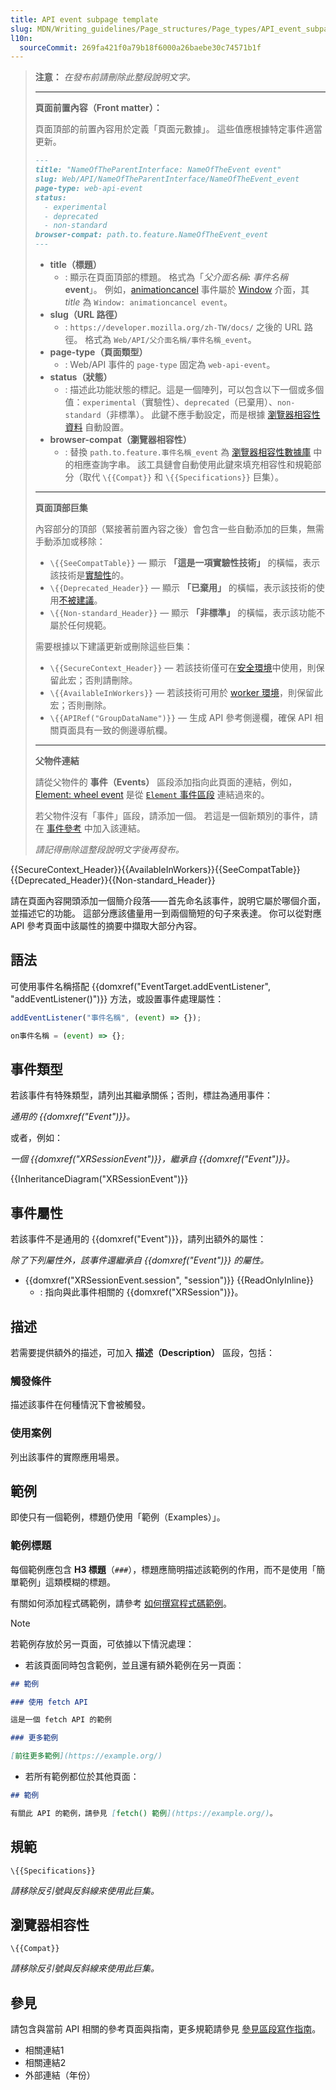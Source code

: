 ```yaml
---
title: API event subpage template
slug: MDN/Writing_guidelines/Page_structures/Page_types/API_event_subpage_template
l10n:
  sourceCommit: 269fa421f0a79b18f6000a26baebe30c74571b1f
---
```


> **注意：** _在發布前請刪除此整段說明文字。_
>
> ---
>
> **頁面前置內容（Front matter）：**
>
> 頁面頂部的前置內容用於定義「頁面元數據」。
> 這些值應根據特定事件適當更新。
>
> ```md
> ---
> title: "NameOfTheParentInterface: NameOfTheEvent event"
> slug: Web/API/NameOfTheParentInterface/NameOfTheEvent_event
> page-type: web-api-event
> status:
>   - experimental
>   - deprecated
>   - non-standard
> browser-compat: path.to.feature.NameOfTheEvent_event
> ---
> ```
>
> - **title（標題）**
>   - : 顯示在頁面頂部的標題。
>     格式為「_父介面名稱_**:** _事件名稱_ **event**」。
>     例如，[animationcancel](/zh-TW/docs/Web/API/Element/animationcancel_event) 事件屬於 [Window](/zh-TW/docs/Web/API/Window) 介面，其 _title_ 為 `Window: animationcancel event`。
> - **slug（URL 路徑）**
>   - : `https://developer.mozilla.org/zh-TW/docs/` 之後的 URL 路徑。
>     格式為 `Web/API/父介面名稱/事件名稱_event`。
> - **page-type（頁面類型）**
>   - : Web/API 事件的 `page-type` 固定為 `web-api-event`。
> - **status（狀態）**
>   - : 描述此功能狀態的標記。這是一個陣列，可以包含以下一個或多個值：`experimental`（實驗性）、`deprecated`（已棄用）、`non-standard`（非標準）。
>     此鍵不應手動設定，而是根據 [瀏覽器相容性資料](https://github.com/mdn/browser-compat-data) 自動設置。
> - **browser-compat（瀏覽器相容性）**
>   - : 替換 `path.to.feature.事件名稱_event` 為 [瀏覽器相容性數據庫](https://github.com/mdn/browser-compat-data) 中的相應查詢字串。
>     該工具鏈會自動使用此鍵來填充相容性和規範部分（取代 `\{{Compat}}` 和 `\{{Specifications}}` 巨集）。
>
> ---
>
> **頁面頂部巨集**
>
> 內容部分的頂部（緊接著前置內容之後）會包含一些自動添加的巨集，無需手動添加或移除：
>
> - `\{{SeeCompatTable}}` — 顯示 **「這是一項實驗性技術」** 的橫幅，表示該技術是[實驗性](/zh-TW/docs/MDN/Writing_guidelines/Experimental_deprecated_obsolete#experimental)的。
> - `\{{Deprecated_Header}}` — 顯示 **「已棄用」** 的橫幅，表示該技術的使用[不被建議](/zh-TW/docs/MDN/Writing_guidelines/Experimental_deprecated_obsolete#deprecated)。
> - `\{{Non-standard_Header}}` — 顯示 **「非標準」** 的橫幅，表示該功能不屬於任何規範。
>
> 需要根據以下建議更新或刪除這些巨集：
>
> - `\{{SecureContext_Header}}` — 若該技術僅可在[安全環境](/zh-TW/docs/Web/Security/Secure_Contexts)中使用，則保留此宏；否則請刪除。
> - `\{{AvailableInWorkers}}` — 若該技術可用於 [worker 環境](/zh-TW/docs/Web/API/Web_Workers_API)，則保留此宏；否則刪除。
> - `\{{APIRef("GroupDataName")}}` — 生成 API 參考側邊欄，確保 API 相關頁面具有一致的側邊導航欄。
>
> ---
>
> **父物件連結**
>
> 請從父物件的 **事件（Events）** 區段添加指向此頁面的連結，例如，[Element: wheel event](/zh-TW/docs/Web/API/Element/wheel_event) 是從 [`Element` 事件區段](/zh-TW/docs/Web/API/Element#events) 連結過來的。
>
> 若父物件沒有「事件」區段，請添加一個。
> 若這是一個新類別的事件，請在 [事件參考](/zh-TW/docs/Web/Events) 中加入該連結。
>
> _請記得刪除這整段說明文字後再發布。_

{{SecureContext_Header}}{{AvailableInWorkers}}{{SeeCompatTable}}{{Deprecated_Header}}{{Non-standard_Header}}

請在頁面內容開頭添加一個簡介段落——首先命名該事件，說明它屬於哪個介面，並描述它的功能。
這部分應該儘量用一到兩個簡短的句子來表達。
你可以從對應 API 參考頁面中該屬性的摘要中擷取大部分內容。

## 語法

可使用事件名稱搭配 {{domxref("EventTarget.addEventListener", "addEventListener()")}} 方法，或設置事件處理屬性：

```js
addEventListener("事件名稱", (event) => {});

on事件名稱 = (event) => {};
```

## 事件類型

若該事件有特殊類型，請列出其繼承關係；否則，標註為通用事件：

_通用的 {{domxref("Event")}}。_

或者，例如：

_一個 {{domxref("XRSessionEvent")}}，繼承自 {{domxref("Event")}}。_

{{InheritanceDiagram("XRSessionEvent")}}

## 事件屬性

若該事件不是通用的 {{domxref("Event")}}，請列出額外的屬性：

_除了下列屬性外，該事件還繼承自 {{domxref("Event")}} 的屬性。_

- {{domxref("XRSessionEvent.session", "session")}} {{ReadOnlyInline}}
  - : 指向與此事件相關的 {{domxref("XRSession")}}。

## 描述

若需要提供額外的描述，可加入 **描述（Description）** 區段，包括：

### 觸發條件

描述該事件在何種情況下會被觸發。

### 使用案例

列出該事件的實際應用場景。

## 範例

即使只有一個範例，標題仍使用「範例（Examples）」。

### 範例標題

每個範例應包含 **H3 標題**（`###`），標題應簡明描述該範例的作用，而不是使用「簡單範例」這類模糊的標題。

有關如何添加程式碼範例，請參考 [如何撰寫程式碼範例](/zh-TW/docs/MDN/Writing_guidelines/Page_structures/Code_examples)。

> [!NOTE]
> 若範例存放於另一頁面，可依據以下情況處理：
>
> - 若該頁面同時包含範例，並且還有額外範例在另一頁面：
>
> ```md
> ## 範例
>
> ### 使用 fetch API
>
> 這是一個 fetch API 的範例
>
> ### 更多範例
>
> [前往更多範例](https://example.org/)
> ```
>
> - 若所有範例都位於其他頁面：
>
> ```md
> ## 範例
>
> 有關此 API 的範例，請參見 [fetch() 範例](https://example.org/)。
> ```

## 規範

`\{{Specifications}}`

_請移除反引號與反斜線來使用此巨集。_

## 瀏覽器相容性

`\{{Compat}}`

_請移除反引號與反斜線來使用此巨集。_

## 參見

請包含與當前 API 相關的參考頁面與指南，更多規範請參見 [參見區段寫作指南](/zh-TW/docs/MDN/Writing_guidelines/Writing_style_guide#see_also_section)。

- 相關連結1
- 相關連結2
- 外部連結（年份）
